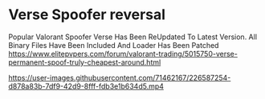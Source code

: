 # Verse Spoofer reversal #

Popular Valorant Spoofer Verse Has Been ReUpdated To Latest Version. All Binary Files Have Been Included And Loader Has Been Patched
https://www.elitepvpers.com/forum/valorant-trading/5015750-verse-permanent-spoof-truly-cheapest-around.html

https://user-images.githubusercontent.com/71462167/226587254-d878a83b-7df9-42d9-8fff-fdb3e1b634d5.mp4

